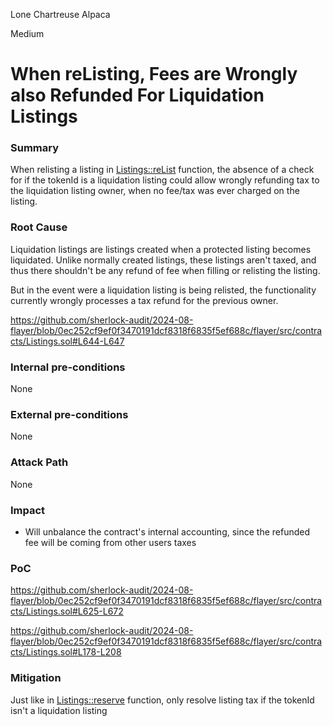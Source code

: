 Lone Chartreuse Alpaca

Medium

# When reListing, Fees are Wrongly also Refunded For Liquidation Listings

### Summary

When relisting a listing in [Listings::reList](https://github.com/sherlock-audit/2024-08-flayer/blob/0ec252cf9ef0f3470191dcf8318f6835f5ef688c/flayer/src/contracts/Listings.sol#L625-L672) function, the absence of a check for if the tokenId is a liquidation listing could allow wrongly refunding tax to the liquidation listing owner, when no fee/tax was ever charged on the listing.

### Root Cause

Liquidation listings are listings created when a protected listing becomes liquidated. Unlike normally created listings, these listings aren't taxed, and thus there shouldn't be any refund of fee when filling or relisting the listing.

But in the event were a liquidation listing is being relisted, the functionality currently wrongly processes a tax refund for the previous owner.

https://github.com/sherlock-audit/2024-08-flayer/blob/0ec252cf9ef0f3470191dcf8318f6835f5ef688c/flayer/src/contracts/Listings.sol#L644-L647

### Internal pre-conditions

None

### External pre-conditions

None

### Attack Path

None

### Impact

+ Will unbalance the contract's internal accounting, since the refunded fee will be coming from other users taxes


### PoC

https://github.com/sherlock-audit/2024-08-flayer/blob/0ec252cf9ef0f3470191dcf8318f6835f5ef688c/flayer/src/contracts/Listings.sol#L625-L672

https://github.com/sherlock-audit/2024-08-flayer/blob/0ec252cf9ef0f3470191dcf8318f6835f5ef688c/flayer/src/contracts/Listings.sol#L178-L208

### Mitigation

Just like in [Listings::reserve](https://github.com/sherlock-audit/2024-08-flayer/blob/0ec252cf9ef0f3470191dcf8318f6835f5ef688c/flayer/src/contracts/Listings.sol#L708-L713) function, only resolve listing tax if the tokenId isn't a liquidation listing
